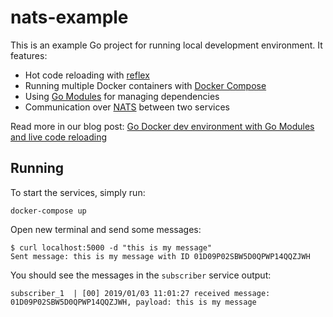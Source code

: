 # nats-example

This is an example Go project for running local development environment. It features:

* Hot code reloading with [reflex](https://github.com/cespare/reflex)
* Running multiple Docker containers with [Docker Compose](https://docs.docker.com/compose)
* Using [Go Modules](https://github.com/golang/go/wiki/Modules) for managing dependencies
* Communication over [NATS](https://nats.io/) between two services

Read more in our blog post: [Go Docker dev environment with Go Modules and live code reloading](https://threedots.tech/post/go-docker-dev-environment-with-go-modules-and-live-code-reloading/)

## Running

To start the services, simply run:

```
docker-compose up
```

Open new terminal and send some messages:

```
$ curl localhost:5000 -d "this is my message"
Sent message: this is my message with ID 01D09P02SBW5D0QPWP14QQZJWH
```

You should see the messages in the `subscriber` service output:

```
subscriber_1  | [00] 2019/01/03 11:01:27 received message: 01D09P02SBW5D0QPWP14QQZJWH, payload: this is my message
```
